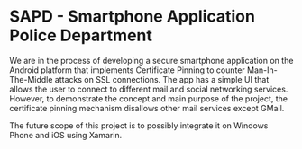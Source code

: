 SAPD - Smartphone Application Police Department
===============================
We are in the process of developing a secure smartphone application on the Android platform that implements Certificate Pinning to counter Man-In-The-Middle attacks on SSL connections. 
The app has a simple UI that allows the user to connect to different mail and social networking services. 
However, to demonstrate the concept and main purpose of the project, the certificate pinning mechanism disallows other mail services except GMail.

The future scope of this project is to possibly integrate it on Windows Phone and iOS using Xamarin.

